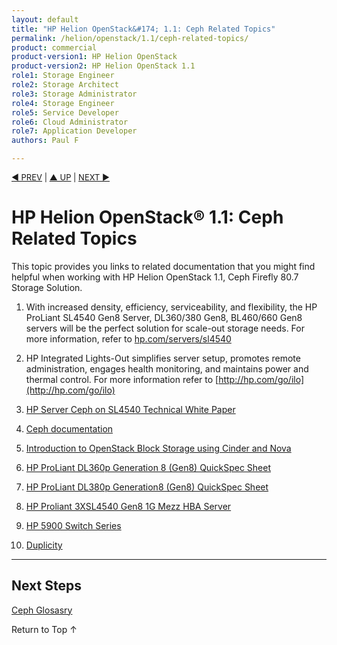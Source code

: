 ```yaml
---
layout: default
title: "HP Helion OpenStack&#174; 1.1: Ceph Related Topics"
permalink: /helion/openstack/1.1/ceph-related-topics/
product: commercial
product-version1: HP Helion OpenStack
product-version2: HP Helion OpenStack 1.1
role1: Storage Engineer
role2: Storage Architect 
role3: Storage Administrator 
role4: Storage Engineer
role5: Service Developer 
role6: Cloud Administrator 
role7: Application Developer 
authors: Paul F

---
```

<!--PUBLISHED-->


<script>

function PageRefresh {
onLoad="window.refresh"
}

PageRefresh();

</script>

<p style="font-size: small;"> <a href=" /helion/openstack/1.1/ceph-glossary/">&#9664; PREV</a> | <a href=" /helion/openstack/1.1/services/ceph/">&#9650; UP</a> | <a href="//helion/openstack/siteindex/">NEXT &#9654;</a> </p>


# HP Helion OpenStack&#174; 1.1: Ceph Related Topics

This topic provides you links to related documentation that you might find helpful when working with HP Helion OpenStack 1.1, Ceph Firefly 80.7 Storage Solution. 


1. With increased density, efficiency, serviceability, and flexibility, the HP ProLiant SL4540 Gen8 Server, DL360/380 Gen8, BL460/660 Gen8 servers will be the perfect solution for scale-out storage needs. For more information, refer to [hp.com/servers/sl4540](hp.com/servers/sl4540)

2. HP Integrated Lights-Out simplifies server setup, promotes remote administration, engages health monitoring, and maintains power and thermal control. For more information refer to  [http://hp.com/go/ilo](http://hp.com/go/ilo)

3. [HP Server Ceph on SL4540 Technical White Paper](http://h20195.www2.hp.com/V2/GetDocument.aspx?docname=4AA5-2799ENW&cc=us&lc=en)

4. [Ceph documentation](http://ceph.com/docs/master/)

5. [Introduction to OpenStack Block Storage using Cinder and Nova](http://docs.openstack.org/)

6. [HP ProLiant DL360p Generation 8 (Gen8) QuickSpec Sheet](http://www8.hp.com/h20195/v2/GetDocument.aspx?docname=c04123167)

7. [HP ProLiant DL380p Generation8 (Gen8) QuickSpec Sheet](http://www8.hp.com/h20195/v2/GetDocument.aspx?docname=c04123238)

8. [HP Proliant 3XSL4540 Gen8 1G Mezz HBA Server](http://www8.hp.com/us/en/products/proliant-servers/product-detail.html?oid=6464822#!tab=specs)

9. [HP 5900 Switch Series](http://h17007.www1.hp.com/us/en/networking/products/switches/HP_5900_Switch_Series/index.aspx#.VAeNxGXn9Co)
10. [Duplicity](http://duplicity.nongnu.org/)


----
## Next Steps

[Ceph Glosasry](/helion/openstack/1.1/ceph/ceph-glossary/)


<a href="#top" style="padding:14px 0px 14px 0px; text-decoration: none;"> Return to Top &#8593; </a>

